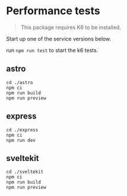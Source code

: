 # Performance tests

> This package requires K6 to be installed.

Start up one of the service versions below.

run `npm run test` to start the k6 tests.

## astro

```
cd ./astro
npm ci
npm run build
npm run preview
```

## express

```
cd ./express
npm ci
npm run dev
```

## sveltekit

```
cd ./sveltekit
npm ci
npm run build
npm run preview
```
